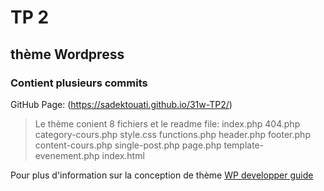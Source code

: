 # TP 2
## thème Wordpress
### Contient plusieurs commits

GitHub Page: (https://sadektouati.github.io/31w-TP2/)

> Le thème conient 8 fichiers et le readme file:
  index.php
  404.php
  category-cours.php
  style.css
  functions.php
  header.php
  footer.php
  content-cours.php
  single-post.php
  page.php
  template-evenement.php
  index.html

Pour plus d'information sur la conception de thème
[WP developper guide](https://developper.wordpress.org/theme)
